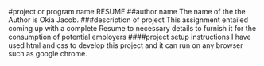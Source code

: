 #project or program name
RESUME
##author name
The name of the the Author is Okia Jacob.
###description of project
This assignment entailed coming up with a complete Resume to necessary details to furnish it for the consumption of potential employers
####project setup instructions
I have used html and css to develop this project and it can run on any browser such as google chrome.
